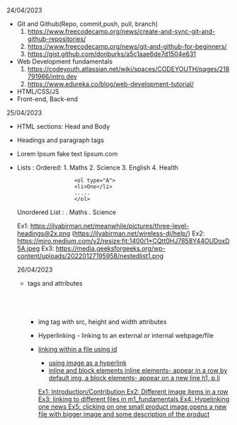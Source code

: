 24/04/2023
- Git and Github(Repo, commit,push, pull, branch)
	1. https://www.freecodecamp.org/news/create-and-sync-git-and-github-repositories/
	2. https://www.freecodecamp.org/news/git-and-github-for-beginners/
	3. https://gist.github.com/donburks/a5c1aae6de7d1504e631
- Web Development fundamentals
	1. https://codeyouth.atlassian.net/wiki/spaces/CODEYOUTH/pages/218791966/intro.dev	
	2. https://www.edureka.co/blog/web-development-tutorial/
- HTML/CSS/JS
- Front-end, Back-end

25/04/2023
- HTML sections: Head and Body
- Headings and paragraph tags
- Lorem Ipsum fake text lipsum.com
- Lists : 
	Ordered:  1. Maths
						2. Science
						3. English
						4. Health

						<ol type="A">
						<li>One</li>
						.....
						</ol>
	Unordered List :  . Maths
										. Science			

	Ex1: https://ilyabirman.net/meanwhile/pictures/three-level-headings@2x.png (https://ilyabirman.net/wireless-dj/help/)
	Ex2: https://miro.medium.com/v2/resize:fit:1400/1*CQtt0HJ7858Y44OUDoxD5A.jpeg
	Ex3: https://media.geeksforgeeks.org/wp-content/uploads/20220127195958/nestedlist1.png

	26/04/2023
	- tags and attributes
	<h1></h1>
	<p></p>
	<br>
	<ol type="a">

	- img tag with src, height and width attributes
	- Hyperlinking - linking to an external or internal webpage/file
				<a href="url">
  - linking within a file using id
	- using image as a hyperlink
	- inline and block elements
				inline elements- appear in a row by default   img, a
				block elements- appear on a new line  h1, p,li

	Ex1: Introduction/Contribution
	Ex2: Different image items in a row
	Ex3: linking to different files in m1_fundamentals
	Ex4: Hypelinking one news
	Ex5: clicking on one small product image,opens a new file with bigger image and some description of the product